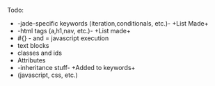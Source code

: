 Todo:
* -jade-specific keywords (iteration,conditionals, etc.)- +List Made+
* -html tags (a,h1,nav, etc.)- +List made+
* #{} - and = javascript execution
* text blocks
* classes and ids
* Attributes
* -inheritance stuff- +Added to keywords+
* (javascript, css, etc.)